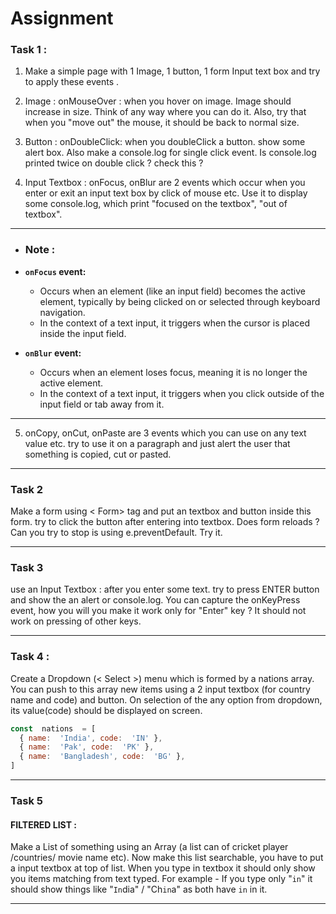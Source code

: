# Assignment

### Task 1 : 

1. Make a simple page with 1 Image, 1 button, 1 form Input text box and try to apply these events .

2. Image :  onMouseOver : when you hover on image. Image should increase in size. Think of any way where you can do it. Also, try that when you "move out" the mouse, it should be back to normal size.

3. Button : onDoubleClick: when you doubleClick a button. show some alert box. Also make a console.log for single click event. Is console.log printed twice on double click ? check this ?

4. Input Textbox : onFocus, onBlur are 2 events which occur when you enter or exit an input text box by click of mouse etc. Use it to display some console.log, which print "focused on the textbox", "out of textbox".


---
- ### Note : 

- **`onFocus` event:**
  - Occurs when an element (like an input field) becomes the active element, typically by being clicked on or selected through keyboard navigation.
  - In the context of a text input, it triggers when the cursor is placed inside the input field.

- **`onBlur` event:**
  - Occurs when an element loses focus, meaning it is no longer the active element.
  - In the context of a text input, it triggers when you click outside of the input field or tab away from it.
---


5. onCopy, onCut, onPaste are 3 events which you can use on any text value etc. try to use it on a paragraph and just alert the user that something is copied, cut or pasted.

---

### Task 2  

Make a form using < Form> tag and put an textbox and button inside this form. try to click the button after entering into textbox. Does form reloads ? Can you try to stop is using e.preventDefault. Try it.

---

### Task 3 

use an Input Textbox : after you enter some text. try to press ENTER button and show the an alert or console.log. You can capture the onKeyPress event, how you will you make it work only for "Enter" key ? It should not work on pressing of other keys. 

---

### Task 4 :

Create a Dropdown (< Select >) menu which is formed by a nations array. You can push to this array new items using a 2 input textbox (for country name and code) and button. On selection of the any option from dropdown, its value(code) should be displayed on screen.

```js
const  nations  = [
  { name:  'India', code:  'IN' },
  { name:  'Pak', code:  'PK' },
  { name:  'Bangladesh', code:  'BG' },
] 
```

---
### Task 5

#### FILTERED LIST :

Make a List of something using an Array (a list can of cricket player /countries/ movie name etc). Now make this list searchable, you have to put a input textbox at top of list. When you type in textbox it should only show you items matching from text typed. For example - If you type only "```in```" it should show things like "```In```dia" / "Ch```in```a" as both have ```in``` in it.

---
